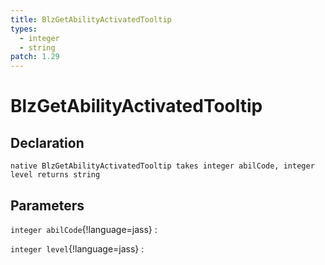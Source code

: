 ```yaml
---
title: BlzGetAbilityActivatedTooltip
types:
  - integer
  - string
patch: 1.29
---
```


# BlzGetAbilityActivatedTooltip

## Declaration

```jass
native BlzGetAbilityActivatedTooltip takes integer abilCode, integer level returns string
```

## Parameters
`integer abilCode`{!language=jass}
: 

`integer level`{!language=jass}
: 
